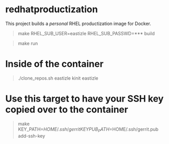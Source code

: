 # redhatproductization

This project builds a *personal* RHEL productization image for Docker.
 
> make RHEL_SUB_USER=eastizle RHEL_SUB_PASSWD=\*\*\* build

> make run

# Inside of the container
> ./clone_repos.sh eastizle
> kinit eastizle

# Use this target to have your SSH key copied over to the container
> make KEY_PATH=$HOME/.ssh/gerrit KEYPUB_PATH=$HOME/.ssh/gerrit.pub add-ssh-key

